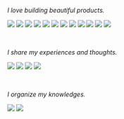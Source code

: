 _I love building beautiful products._

<a href="#"><img src="https://img.shields.io/badge/Java-FF4000?style=flat-square&logo=openjdk&logoColor=white"></a> <a href="#"><img src="https://img.shields.io/badge/Spring-6DB33F?style=flat-square&logo=spring&logoColor=white"></a> <a href="#"><img src="https://img.shields.io/badge/Hibernate-59666C?style=flat-square&logo=hibernate&logoColor=white"></a> <a href="#"><img src="https://img.shields.io/badge/MySQL-4479A1?style=flat-square&logo=mysql&logoColor=white"></a> <a href="#"><img src="https://img.shields.io/badge/Redis-DC382D?style=flat-square&logo=redis&logoColor=white"></a> <a href="#"><img src="https://img.shields.io/badge/MongoDB-47A248?style=flat-square&logo=mongodb&logoColor=white"></a> <a href="#"><img src="https://img.shields.io/badge/Hadoop-66CCFF?style=flat-square&logo=apachehadoop&logoColor=black"></a> <a href="#"><img src="https://img.shields.io/badge/Spark-E25A1C?style=flat-square&logo=apachespark&logoColor=white"></a> <a href="#"><img src="https://img.shields.io/badge/Kafka-231F20?style=flat-square&logo=apachekafka&logoColor=white"></a> <a href="#"><img src="https://img.shields.io/badge/EC2-FF9900?style=flat-square&logo=amazonec2&logoColor=white"></a> <a href="#"><img src="https://img.shields.io/badge/RDS-527FFF?style=flat-square&logo=amazonrds&logoColor=white"></a> <a href="#"><img src="https://img.shields.io/badge/Docker-2496ED?style=flat-square&logo=docker&logoColor=white"></a>

</br>

_I share my experiences and thoughts._

<a href="https://velog.io/@odgh7hk"><img src="https://img.shields.io/badge/velog-20C997?style=flat-square&logo=velog&logoColor=white"></a> <a href="https://shady-dev.tistory.com/"><img src="https://img.shields.io/badge/Tistory-FF814C?style=flat-square&logo=tistory&logoColor=white"></a> <a href="https://www.youtube.com/@xiyoonl"><img src="https://img.shields.io/badge/YouTube-FF0000?style=flat-square&logo=youtube&logoColor=white"></a> <a href="https://www.instagram.com/xiyoonl"><img src="https://img.shields.io/badge/Instagram-E4405F?style=flat-square&logo=instagram&logoColor=white"></a> 

</br>

_I organize my knowledges._

<a href="https://bit.ly/3TiZ0b4"><img src="https://img.shields.io/badge/Notion-000000?style=flat-square&logo=notion&logoColor=white"></a> <a href="#"><img src="https://img.shields.io/badge/Obsidian-7C3AED?style=flat-square&logo=obsidian&logoColor=white"></a>
